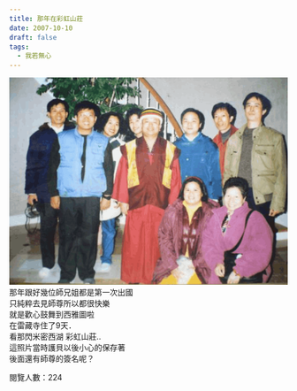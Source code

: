 ```yaml
---
title: 那年在彩虹山莊
date: 2007-10-10
draft: false
tags:
  - 我若無心
---
```

![image](071010.png)
那年跟好幾位師兄姐都是第一次出國  
只純粹去見師尊所以都很快樂  
就是歡心鼓舞到西雅圖啦  
在雷藏寺住了9天．  
看那閃米密西湖 彩虹山莊..  
這照片當時護貝以後小心的保存著  
後面還有師尊的簽名呢？ 

閱覽人數：224